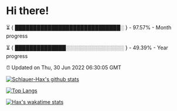 # Hi there!

⏳ { █████████████████████████████░ } - 97.57% - Month progress

⏳ { ██████████████░░░░░░░░░░░░░░░░ } - 49.39% - Year progress

⏰ Updated on Thu, 30 Jun 2022 06:30:05 GMT


[![Schlauer-Hax's github stats](https://github-readme-stats.vercel.app/api?username=Schlauer-Hax&show_icons=true&theme=dark&count_private=true)](https://github.com/Schlauer-Hax)


[![Top Langs](https://github-readme-stats.vercel.app/api/top-langs/?username=Schlauer-Hax&layout=compact&theme=dark)](https://github.com/Schlauer-Hax?tab=repositories)


[![Hax's wakatime stats](https://github-readme-stats.vercel.app/api/wakatime?username=Hax&theme=dark)](https://wakatime.com/@Hax)

